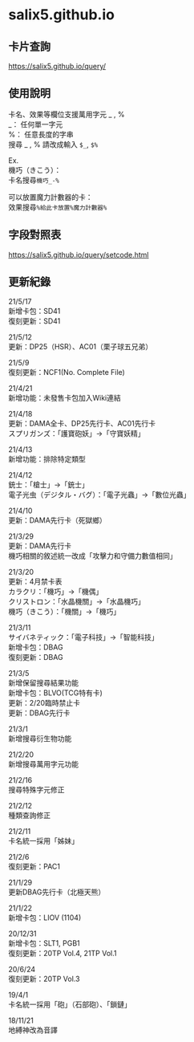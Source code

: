 # salix5.github.io
## 卡片查詢
<https://salix5.github.io/query/>

## 使用說明
卡名、效果等欄位支援萬用字元 \_ , %  
\_： 任何單一字元  
%： 任意長度的字串  
搜尋 \_ , % 請改成輸入 `$_`, `$%`

Ex.  
機巧（きこう）：  
卡名搜尋`機巧_-%`

可以放置魔力計數器的卡：  
效果搜尋`%給此卡放置%魔力計數器%`

## 字段對照表
<https://salix5.github.io/query/setcode.html>

## 更新紀錄
21/5/17  
新增卡包：SD41  
復刻更新：SD41

21/5/12  
更新：DP25（HSR）、AC01（栗子球五兄弟）  

21/5/9  
復刻更新：NCF1(No. Complete File)

21/4/21  
新增功能：未發售卡包加入Wiki連結

21/4/18  
更新：DAMA全卡、DP25先行卡、AC01先行卡  
スプリガンズ：「護寶砲妖」→「守寶妖精」  

21/4/13  
新增功能：排除特定類型

21/4/12  
銃士：「槍士」→「銃士」  
電子光虫（デジタル・バグ）：「電子光蟲」→「數位光蟲」

21/4/10  
更新：DAMA先行卡（死獄鄉）

21/3/29  
更新：DAMA先行卡  
機巧相關的敘述統一改成「攻擊力和守備力數值相同」

21/3/20  
更新：4月禁卡表  
カラクリ：「機巧」→「機偶」  
クリストロン：「水晶機關」→「水晶機巧」  
機巧（きこう）：「機關」→「機巧」  

21/3/11  
サイバネティック：「電子科技」→「智能科技」  
新增卡包：DBAG  
復刻更新：DBAG

21/3/5  
新增保留搜尋結果功能  
新增卡包：BLVO(TCG特有卡)  
更新：2/20臨時禁止卡  
更新：DBAG先行卡

21/3/1  
新增搜尋衍生物功能

21/2/20  
新增搜尋萬用字元功能

21/2/16  
搜尋特殊字元修正

21/2/12  
種類查詢修正

21/2/11  
卡名統一採用「姊妹」

21/2/6   
復刻更新：PAC1

21/1/29  
更新DBAG先行卡（北極天熊）

21/1/22  
新增卡包：LIOV (1104)

20/12/31  
新增卡包：SLT1, PGB1  
復刻更新：20TP Vol.4, 21TP Vol.1

20/6/24  
復刻更新：20TP Vol.3

19/4/1  
卡名統一採用「砲」（石部砲）、「鎖鏈」

18/11/21  
地縛神改為音譯
